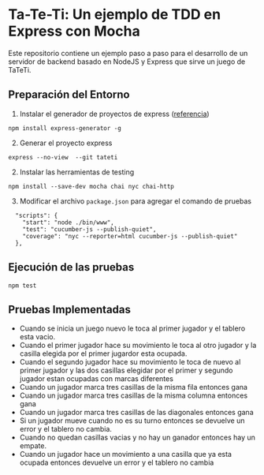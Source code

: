 # Ta-Te-Ti: Un ejemplo de TDD en Express con Mocha

Este repositorio contiene un ejemplo paso a paso para el desarrollo de un servidor de backend basado en NodeJS y Express que sirve un juego de TaTeTi.

## Preparación del Entorno

1. Instalar el generador de proyectos de express ([referencia](https://expressjs.com/es/starter/generator.html))

```
npm install express-generator -g
```

2. Generar el proyecto express

```
express --no-view  --git tateti
```

2. Instalar las herramientas de testing 

```
npm install --save-dev mocha chai nyc chai-http
```

3. Modificar el archivo `package.json` para agregar el comando de pruebas

```
  "scripts": {
    "start": "node ./bin/www",
    "test": "cucumber-js --publish-quiet",
    "coverage": "nyc --reporter=html cucumber-js --publish-quiet"
  },
```

## Ejecución de las pruebas

```
npm test
```
## Pruebas Implementadas

- Cuando se inicia un juego nuevo le toca al primer jugador y el tablero esta vacio.
- Cuando el primer jugador hace su movimiento le toca al otro jugador y la casilla elegida por el primer jugardor esta ocupada.
- Cuando el segundo jugador hace su movimiento le toca de nuevo al primer jugador y las dos casillas elegidar por el primer y segundo jugador estan ocupadas con marcas diferentes
- Cuando un jugador marca tres casillas de la misma fila entonces gana
- Cuando un jugador marca tres casillas de la misma columna entonces gana
- Cuando un jugador marca tres casillas de las diagonales entonces gana
- Si un jugador mueve cuando no es su turno entonces se devuelve un error y el tablero no cambia.
- Cuando no quedan casillas vacias y no hay un ganador entonces hay un empate.
- Cuando un jugador hace un movimiento a una casilla que ya esta ocupada entonces devuelve un error y el tablero no cambia
